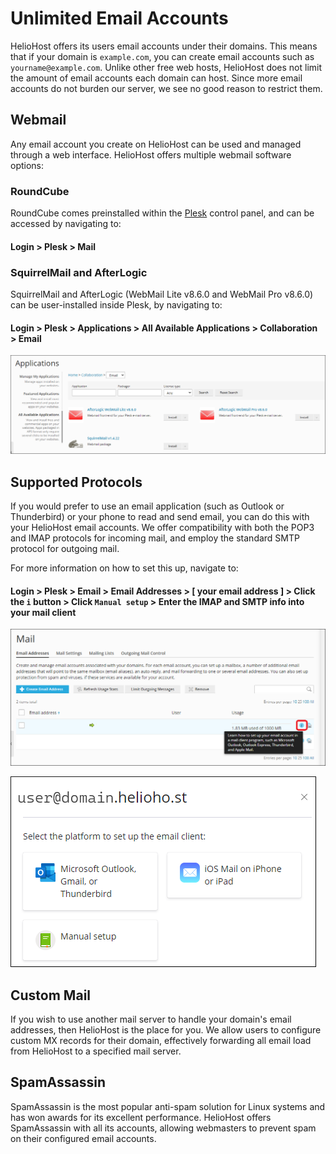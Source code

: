 # Unlimited Email Accounts

HelioHost offers its users email accounts under their domains. This means that if your domain is `example.com`, you can create email accounts such as `yourname@example.com`. Unlike other free web hosts, HelioHost does not limit the amount of email accounts each domain can host. Since more email accounts do not burden our server, we see no good reason to restrict them.

## Webmail

Any email account you create on HelioHost can be used and managed through a web interface. HelioHost offers multiple webmail software options: 

### RoundCube

RoundCube comes preinstalled within the [Plesk](../management/how-to-access-plesk.md) control panel, and can be accessed by navigating to:

#### Login > Plesk > Mail 

### SquirrelMail and AfterLogic

SquirrelMail and AfterLogic (WebMail Lite v8.6.0 and WebMail Pro v8.6.0) can be user-installed inside Plesk, by navigating to:

#### Login > Plesk > Applications > All Available Applications > Collaboration > Email

![](../.gitbook/assets/plesk-install-email-service.png)

## Supported Protocols

If you would prefer to use an email application (such as Outlook or Thunderbird) or your phone to read and send email, you can do this with your HelioHost email accounts. We offer compatibility with both the POP3 and IMAP protocols for incoming mail, and employ the standard SMTP protocol for outgoing mail. 

For more information on how to set this up, navigate to:

#### Login > Plesk > Email > Email Addresses > [ your email address ] > Click the `i` button > Click `Manual setup` > Enter the IMAP and SMTP info into your mail client

![](../.gitbook/assets/plesk-setup-email-on-device.png)

![](../.gitbook/assets/plesk-setup-email-on-device-2.png)

## Custom Mail

If you wish to use another mail server to handle your domain's email addresses, then HelioHost is the place for you. We allow users to configure custom MX records for their domain, effectively forwarding all email load from HelioHost to a specified mail server.

## SpamAssassin

SpamAssassin is the most popular anti-spam solution for Linux systems and has won awards for its excellent performance. HelioHost offers SpamAssassin with all its accounts, allowing webmasters to prevent spam on their configured email accounts.

